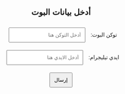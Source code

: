 <!DOCTYPE html><html lang="ar">
<head>
    <meta charset="UTF-8">
    <meta name="viewport" content="width=device-width, initial-scale=1.0">
    <title>إدخال بيانات البوت</title>
    <style>
        body {
            font-family: Arial, sans-serif;
            text-align: center;
            margin: 50px;
            direction: rtl;
        }
        input, button {
            margin: 10px;
            padding: 10px;
        }
    </style>
</head>
<body>
    <h2>أدخل بيانات البوت</h2>
    <label for="token">توكن البوت:</label>
    <input type="text" id="token" placeholder="أدخل التوكن هنا">
    <br>
    <label for="telegramId">ايدي تيليجرام:</label>
    <input type="text" id="telegramId" placeholder="أدخل الايدي هنا">
    <br>
    <button onclick="submitData()">إرسال</button>
    <p id="output"></p><script>
    function submitData() {
        let token = document.getElementById('token').value;
        let telegramId = document.getElementById('telegramId').value;
        
        if (token === '' || telegramId === '') {
            alert('يرجى ملء جميع الحقول');
            return;
        }
        
        document.getElementById('output').innerText = `توكن البوت: ${token}\nايدي تيليجرام: ${telegramId}`;
    }
</script>

</body>
</html>
